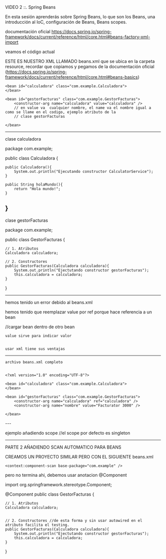 
VIDEO 2 ::. Spring Beans 

En esta sesión aprenderás sobre Spring Beans, lo que son los Beans, una introducción al IoC, configuración de Beans, Beans scopes.


documentación oficial
https://docs.spring.io/spring-framework/docs/current/reference/html/core.html#beans-factory-xml-import


veamos el código actual

ESTE ES NUESTRO XML LLAMADO beans.xml que se ubica en la carpeta resource, recordar que copiamos y pegamos de la 
documentación oficial (https://docs.spring.io/spring-framework/docs/current/reference/html/core.html#beans-basics)

<?xml version="1.0" encoding="UTF-8"?>
<beans xmlns="http://www.springframework.org/schema/beans"
       xmlns:xsi="http://www.w3.org/2001/XMLSchema-instance"
       xsi:schemaLocation="http://www.springframework.org/schema/beans
        https://www.springframework.org/schema/beans/spring-beans.xsd">

    <bean id="calculadora" class="com.example.Calculadora">
    </bean>

    <bean id="gestorFacturas" class="com.example.GestorFacturas">
        <constructor-arg name="calculadora" value="calculadora" /> 
		// en value va  cualquier nombre, el name va el nombre igual a como se llame en el codigo, ejemplo atributo de la 
		// clase gestorFacturas
		
    </bean>



</beans>

------------------------------------------------------------------------------------------------------------------
clase calculadora 

package com.example;

public class Calculadora {

    public Calculadora(){
        System.out.println("Ejecutando constructor CalculatorService");
    }

    public String holaMundo(){
        return "Hola mundo!";
    }
}
------------------------------------------------------------------------------------------------------------------
clase gestorFacturas

package com.example;

public class GestorFacturas {

    // 1. Atributos
    Calculadora calculadora;

    // 2. Constructores
    public GestorFacturas(Calculadora calculadora){
        System.out.println("Ejectutando constructor gestorFacturas");
        this.calculadora = calculadora;
    }
}


-------------------
hemos tenido un error debido al beans.xml 

hemos tenido que reemplazar value por ref porque hace referencia a un bean

 <bean id="calculadora" class="com.example.Calculadora">
    </bean>
	//cargar bean dentro de otro bean
    <constructor-arg name="calculadora" ref="calculadora" />
	
	value sirve para indicar valor 
	
	
	usar xml tiene sus ventajas 
	
--------------------------------------------------------------------------	
	archivo beans.xml completo 
	
	
	<?xml version="1.0" encoding="UTF-8"?>
<beans xmlns="http://www.springframework.org/schema/beans"
       xmlns:xsi="http://www.w3.org/2001/XMLSchema-instance"
       xsi:schemaLocation="http://www.springframework.org/schema/beans
        https://www.springframework.org/schema/beans/spring-beans.xsd">

    <bean id="calculadora" class="com.example.Calculadora">
    </bean>

    <bean id="gestorFacturas" class="com.example.GestorFacturas">
        <constructor-arg name="calculadora" ref="calculadora" />
        <constructor-arg name="nombre" value="Facturator 3000" />

    </bean>



</beans>
---

ejemplo añadiendo scope
 <bean id="calculadora" class="com.example.Calculadora" scope="prototype"> //el scope por defecto es singleton
    </bean>
	
	
----------------------------------------
PARTE 2 AÑADIENDO SCAN AUTOMATICO PARA BEANS

CREAMOS UN PROYECTO SIMILAR PERO CON EL SIGUIENTE beans.xml

<?xml version="1.0" encoding="UTF-8"?>
<beans xmlns="http://www.springframework.org/schema/beans"
       xmlns:xsi="http://www.w3.org/2001/XMLSchema-instance"
       xmlns:context="http://www.springframework.org/schema/context"
       xsi:schemaLocation="http://www.springframework.org/schema/beans http://www.springframework.org/schema/beans/spring-beans.xsd http://www.springframework.org/schema/context https://www.springframework.org/schema/context/spring-context.xsd">


    <context:component-scan base-package="com.example" />


</beans>

pero no termina ahi, debemos usar anotacion @Component 

import org.springframework.stereotype.Component;

@Component
public class GestorFacturas {

    // 1. Atributos
    Calculadora calculadora;


    // 2. Constructores //de esta forma y sin usar autowired en el atributo facilita el testing.
    public GestorFacturas(Calculadora calculadora){
        System.out.println("Ejectutando constructor gestorFacturas");
        this.calculadora = calculadora;
    }
}
	